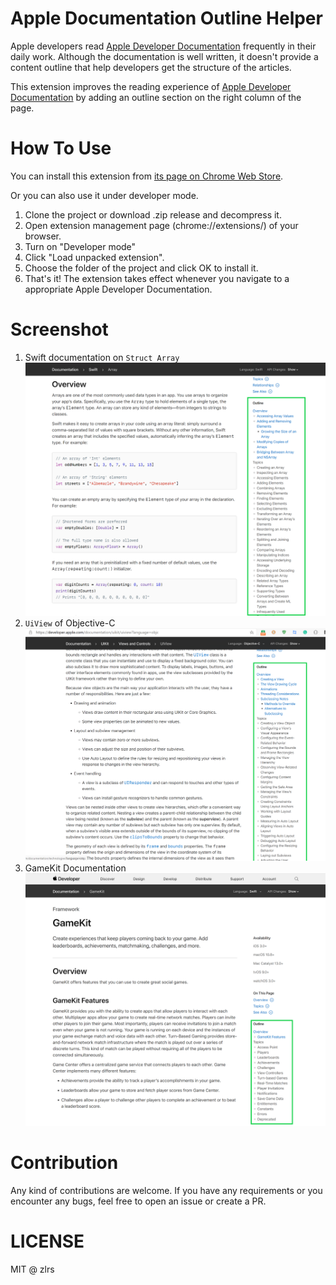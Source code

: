 # Apple Documentation Outline Helper
Apple developers read [Apple Developer Documentation](https://developer.apple.com/documentation/) frequently in their daily work. Although the documentation is well written, it doesn't provide a content outline that help developers get the structure of the articles. 

This extension improves the reading experience of [Apple Developer Documentation](https://developer.apple.com/documentation/) by adding an outline section on the right column of the page. 

# How To Use
You can install this extension from [its page on Chrome Web Store](https://chrome.google.com/webstore/detail/apple-documentation-outli/fljhfeolomcjbldchohonjlmlimcognh/). 

Or you can also use it under developer mode. 
1. Clone the project or download .zip release and decompress it. 
2. Open extension management page (chrome://extensions/) of your browser. 
3. Turn on "Developer mode"
4. Click "Load unpacked extension". 
5. Choose the folder of the project and click OK to install it. 
6. That's it! The extension takes effect whenever you navigate to a appropriate Apple Developer Documentation. 

# Screenshot
1. Swift documentation on `Struct Array`
![screenshot1.png](asserts/screenshot1.png)
2. `UiView` of Objective-C
![screenshot2.png](asserts/screenshot2.png)
3. GameKit Documentation
![screenshot3.png](asserts/screenshot3.png)

# Contribution
Any kind of contributions are welcome. If you have any requirements or you encounter any bugs, feel free to open an issue or create a PR.

# LICENSE
MIT @ zlrs
